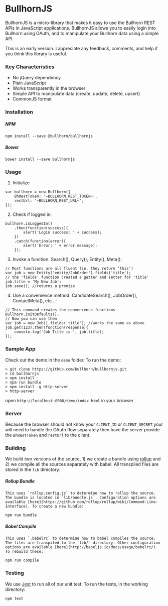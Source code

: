 # BullhornJS

BullhornJS is a micro-library that makes it easy to use the Bullhorn REST APIs in JavaScript applications.
BullhornJS allows you to easily login into Bullhorn using OAuth, and to manipulate your Bullhorn data using a simple
API.

This is an early version. I appreciate any feedback, comments, and help if you think this library is useful.

### Key Characteristics

- No jQuery dependency
- Plain JavaScript
- Works transparently in the browser
- Simple API to manipulate data (create, update, delete, upsert)
- CommonJS format

### Installation

##### NPM

    npm install --save @bullhorn/bullhornjs

##### Bower

    bower install --save bullhornjs

### Usage

1. Initialize
```
var bullhorn = new Bullhorn({
    BhRestToken: '~BULLHORN_REST_TOKEN~',
    restUrl: '~BULLHORN_REST_URL~',
});
```

2. Check if logged in:
```
bullhorn.isLoggedIn()
    .then(function(success){
        alert('Login success: ' + success);
    })
    .catch(function(error){
        alert('Error: ' + error.message);
    });
```

3. Invoke a function: Search(), Query(), Entity(), Meta():
```
// Most functions are all fluent (ie. they return 'this')
var job = new Entity('entity/JobOrder').fields('title');
// the 'fields' function created a getter and setter for 'title'
job.title = 'My New Job';
job.save(); //returns a promise
```

4. Use a convenience method: CandidateSearch(), JobOrder(), ContactMeta(), etc...:
```
// This command creates the convenience functions
Bullhorn.initDefaults();
// Now you can use them
var job = new Job().fields('title'); //works the same as above
job.get(123).then(function(response){
    console.log('Job Title is ', job.title);
});
```

### Sample App

Check out the demo in the `demo` folder. To run the demo:

```
> git clone https://github.com/bullhorn/bullhornjs.git
> cd bullhornjs
> npm install
> npm run bundle
> npm install -g http-server
> http-server
```

open `http://localhost:8080/demo/index.html` in your browser

### Server

Because the browser should not know your `CLIENT_ID` or `CLIENT_SECRET` your will need to handle the OAuth flow separately then have the server provide the `BhRestToken` and `restUrl` to the client.

### Building

We build two versions of the source, 1) we create a bundle using [rollup](http://rollupjs.org/) and 2) we compile all the sources separately with babel. All transpiled files are stored in the `lib` directory.

##### Rollup Bundle

    This uses `rollup.config.js` to determine how to rollup the source. The bundle is located in `lib/bundle.js`. Configuration options are available [here](https://github.com/rollup/rollup/wiki/Command-Line-Interface). To create a new bundle:

    npm run bundle

##### Babel Compile

    This uses `.babelrc` to determine how to babel compiles the source. The files are transpiled to the `lib/` directory. Other configuration options are available [here](http://babeljs.io/docs/usage/babelrc/). To rebuild these:

    npm run compile

### Testing

We use [Jest](https://facebook.github.io/jest/) to run all of our unit test. To run the tests, in the working directory:

    npm test

